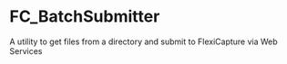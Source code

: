 # FC_BatchSubmitter
A utility to get files from a directory and submit to FlexiCapture via Web Services

